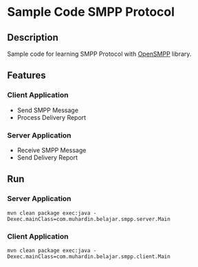 # Sample Code SMPP Protocol #

## Description ##

Sample code for learning SMPP Protocol with [OpenSMPP](http://opensmpp.org/) library.

## Features ##

### Client Application ###

* Send SMPP Message
* Process Delivery Report

### Server Application ###

* Receive SMPP Message
* Send Delivery Report

## Run ##

### Server Application ###

```
mvn clean package exec:java -Dexec.mainClass=com.muhardin.belajar.smpp.server.Main
```

### Client Application ###


```
mvn clean package exec:java -Dexec.mainClass=com.muhardin.belajar.smpp.client.Main
```
